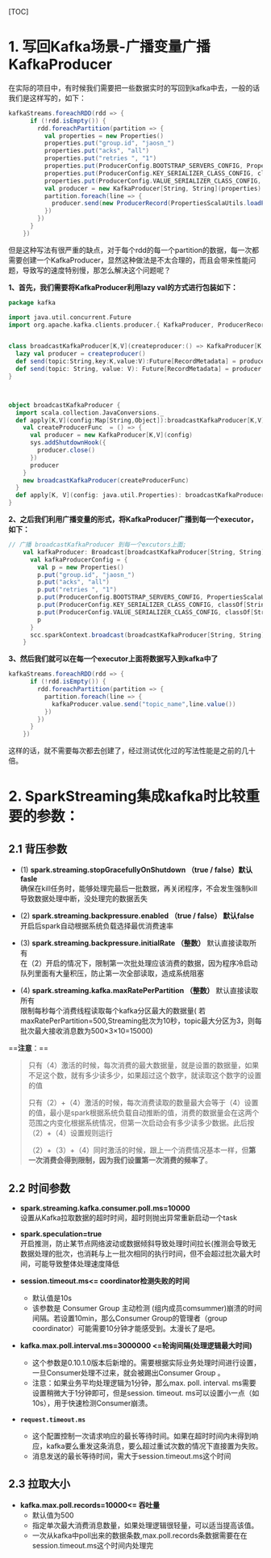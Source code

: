 [TOC]
# 1. 写回Kafka场景-广播变量广播KafkaProducer
在实际的项目中，有时候我们需要把一些数据实时的写回到kafka中去，一般的话我们是这样写的，如下：

```scala
kafkaStreams.foreachRDD(rdd => {
      if (!rdd.isEmpty()) {
        rdd.foreachPartition(partition => {
          val properties = new Properties()
          properties.put("group.id", "jaosn_")
          properties.put("acks", "all")
          properties.put("retries ", "1")
          properties.put(ProducerConfig.BOOTSTRAP_SERVERS_CONFIG, PropertiesScalaUtils.loadProperties("broker"))
          properties.put(ProducerConfig.KEY_SERIALIZER_CLASS_CONFIG, classOf[StringSerializer].getName) //key的序列化;
          properties.put(ProducerConfig.VALUE_SERIALIZER_CLASS_CONFIG, classOf[StringSerializer].getName)
          val producer = new KafkaProducer[String, String](properties)
          partition.foreach(line => {
            producer.send(new ProducerRecord(PropertiesScalaUtils.loadProperties("topic") + "_error", line.value()))
          })
        })
      }
    })
```

但是这种写法有很严重的缺点，对于每个rdd的每一个partition的数据，每一次都需要创建一个KafkaProducer，显然这种做法是不太合理的，而且会带来性能问题，导致写的速度特别慢，那怎么解决这个问题呢？ 

**1、首先，我们需要将KafkaProducer利用lazy val的方式进行包装如下：**

```scala
package kafka

import java.util.concurrent.Future
import org.apache.kafka.clients.producer.{ KafkaProducer, ProducerRecord, RecordMetadata }


class broadcastKafkaProducer[K,V](createproducer:() => KafkaProducer[K,V]) extends Serializable{
  lazy val producer = createproducer()
  def send(topic:String,key:K,value:V):Future[RecordMetadata] = producer.send(new ProducerRecord[K,V](topic,key,value))
  def send(topic: String, value: V): Future[RecordMetadata] = producer.send(new ProducerRecord[K, V](topic, value))
}



object broadcastKafkaProducer {
  import scala.collection.JavaConversions._
  def apply[K,V](config:Map[String,Object]):broadcastKafkaProducer[K,V] = {
    val createProducerFunc  = () => {
      val producer = new KafkaProducer[K,V](config)
      sys.addShutdownHook({
        producer.close()
      })
      producer
    }
    new broadcastKafkaProducer(createProducerFunc)
  }
  def apply[K, V](config: java.util.Properties): broadcastKafkaProducer[K, V] = apply(config.toMap)
}
```

**2、之后我们利用广播变量的形式，将KafkaProducer广播到每一个executor，如下：**

```Scala
// 广播 broadcastKafkaProducer 到每一个excutors上面;
    val kafkaProducer: Broadcast[broadcastKafkaProducer[String, String]] = {
      val kafkaProducerConfig = {
        val p = new Properties()
        p.put("group.id", "jaosn_")
        p.put("acks", "all")
        p.put("retries ", "1")
        p.put(ProducerConfig.BOOTSTRAP_SERVERS_CONFIG, PropertiesScalaUtils.loadProperties("broker"))
        p.put(ProducerConfig.KEY_SERIALIZER_CLASS_CONFIG, classOf[StringSerializer].getName) //key的序列化;
        p.put(ProducerConfig.VALUE_SERIALIZER_CLASS_CONFIG, classOf[StringSerializer].getName)
        p
      }
      scc.sparkContext.broadcast(broadcastKafkaProducer[String, String](kafkaProducerConfig))
    }
```

**3、然后我们就可以在每一个executor上面将数据写入到kafka中了**

```Scala
kafkaStreams.foreachRDD(rdd => {
      if (!rdd.isEmpty()) {
        rdd.foreachPartition(partition => {
          partition.foreach(line => {
            kafkaProducer.value.send("topic_name",line.value())
          })
        })
      }
    })
```

这样的话，就不需要每次都去创建了，经过测试优化过的写法性能是之前的几十倍。

# 2. SparkStreaming集成kafka时比较重要的参数：

## 2.1 背压参数
- (1) **spark.streaming.stopGracefullyOnShutdown （true / false）默认fasle**<br>
确保在kill任务时，能够处理完最后一批数据，再关闭程序，不会发生强制kill导致数据处理中断，没处理完的数据丢失

- (2) **spark.streaming.backpressure.enabled （true / false） 默认false**<br>
开启后spark自动根据系统负载选择最优消费速率

- (3) **spark.streaming.backpressure.initialRate （整数）** 默认直接读取所有<br>
在（2）开启的情况下，限制第一次批处理应该消费的数据，因为程序冷启动 队列里面有大量积压，防止第一次全部读取，造成系统阻塞

- (4) **spark.streaming.kafka.maxRatePerPartition （整数）** 默认直接读取所有<br>
限制每秒每个消费线程读取每个kafka分区最大的数据量(   若maxRatePerPartition=500,Streaming批次为10秒，topic最大分区为3，则每批次最大接收消息数为500×3×10=15000)

==**注意**：==
> 
> 只有（4）激活的时候，每次消费的最大数据量，就是设置的数据量，如果不足这个数，就有多少读多少，如果超过这个数字，就读取这个数字的设置的值
> 
> 只有（2）+（4）激活的时候，每次消费读取的数量最大会等于（4）设置的值，最小是spark根据系统负载自动推断的值，消费的数据量会在这两个范围之内变化根据系统情况，但第一次启动会有多少读多少数据。此后按（2）+（4）设置规则运行
> 
> （2）+（3）+（4）同时激活的时候，跟上一个消费情况基本一样，但**第一次消费会得到限制，因为我们设置第一次消费的频率了**。


## 2.2 时间参数
- **spark.streaming.kafka.consumer.poll.ms=10000**<br>
设置从Kafka拉取数据的超时时间，超时则抛出异常重新启动一个task
- **spark.speculation=true**<br>
开启推测，防止某节点网络波动或数据倾斜导致处理时间拉长(推测会导致无数据处理的批次，也消耗与上一批次相同的执行时间，但不会超过批次最大时间，可能导致整体处理速度降低

- **session.timeout.ms<= coordinator检测失败的时间**
  - 默认值是10s
  - 该参数是 Consumer Group 主动检测 (组内成员comsummer)崩溃的时间间隔。若设置10min，那么Consumer Group的管理者（group coordinator）可能需要10分钟才能感受到。太漫长了是吧。

- **kafka.max.poll.interval.ms=3000000  <=轮询间隔(处理逻辑最大时间)**
  - 这个参数是0.10.1.0版本后新增的。需要根据实际业务处理时间进行设置，一旦Consumer处理不过来，就会被踢出Consumer Group 。
  - 注意：如果业务平均处理逻辑为1分钟，那么max. poll. interval. ms需要设置稍微大于1分钟即可，但是session. timeout. ms可以设置小一点（如10s），用于快速检测Consumer崩溃。
- **`request.timeout.ms`**
  - 这个配置控制一次请求响应的最长等待时间。如果在超时时间内未得到响应，kafka要么重发这条消息，要么超过重试次数的情况下直接置为失败。
  - 消息发送的最长等待时间，需大于session.timeout.ms这个时间

## 2.3 拉取大小
- **kafka.max.poll.records=10000<= 吞吐量**<br>
  - 默认值为500
  - 指定单次最大消费消息数量，如果处理逻辑很轻量，可以适当提高该值。
  - 一次从kafka中poll出来的数据条数,max.poll.records条数据需要在在session.timeout.ms这个时间内处理完
    
